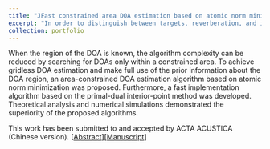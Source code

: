 ```yaml
---
title: "JFast constrained area DOA estimation based on atomic norm minimization"
excerpt: "In order to distinguish between targets, reverberation, and interference, the problem of joint angle-velocity estimation for wideband LFM pulse sonars was studied."
collection: portfolio
---
```


When the region of the DOA is known, the algorithm complexity can be reduced by searching for DOAs only
within a constrained area. To achieve gridless DOA estimation and make full use of the prior information
about the DOA region, an area-constrained DOA estimation algorithm based on atomic norm minimization was
proposed. Furthermore, a fast implementation algorithm based on the primal-dual interior-point method
was developed. Theoretical analysis and numerical simulations demonstrated the superiority of the proposed
algorithms.

This work has been submitted to and accepted by ACTA ACUSTICA (Chinese version). [[Abstract](https://zjmv5.github.io/publication/CAANM)][[Manuscript](./files/CAANM.pdf)]
